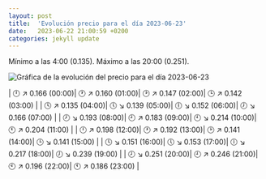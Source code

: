 ```yaml
---
layout: post
title:  'Evolución precio para el día 2023-06-23'
date:   2023-06-22 21:00:59 +0200
categories: jekyll update
---
```

Mínimo a las 4:00 (0.135). Máximo a las 20:00 (0.251). 

![Gráfica de la evolución del precio para el día 2023-06-23](https://files.botsin.space/media_attachments/files/110/589/417/045/070/918/original/bcc68a7d70d8471b.png)


| 🕛 ↗ 0.166 (00:00)| 🕐 ↗ 0.160 (01:00)| 🕑 ↗ 0.147 (02:00)| 🕒 ↗ 0.142 (03:00) | 
| 🕓 ↗ 0.135 (04:00)| 🕔 ↘ 0.139 (05:00)| 🕕 ↘ 0.152 (06:00)| 🕖 ↘ 0.166 (07:00) | 
| 🕗 ↘ 0.193 (08:00)| 🕘 ↗ 0.183 (09:00)| 🕙 ↘ 0.214 (10:00)| 🕚 ↗ 0.204 (11:00) | 
| 🕛 ↗ 0.198 (12:00)| 🕐 ↗ 0.192 (13:00)| 🕑 ↗ 0.141 (14:00)| 🕒 ↘ 0.141 (15:00) | 
| 🕓 ↘ 0.151 (16:00)| 🕔 ↘ 0.153 (17:00)| 🕕 ↘ 0.217 (18:00)| 🕖 ↘ 0.239 (19:00) | 
| 🕗 ↘ 0.251 (20:00)| 🕘 ↗ 0.246 (21:00)| 🕙 ↗ 0.196 (22:00)| 🕚 ↗ 0.186 (23:00) | 
 

